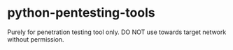 # python-pentesting-tools
Purely for penetration testing tool only. DO NOT use towards target network without permission.
